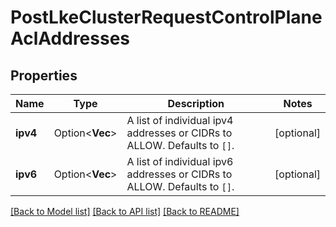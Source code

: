 # PostLkeClusterRequestControlPlaneAclAddresses

## Properties

Name | Type | Description | Notes
------------ | ------------- | ------------- | -------------
**ipv4** | Option<**Vec<String>**> | A list of individual ipv4 addresses or CIDRs to ALLOW. Defaults to `[]`. | [optional]
**ipv6** | Option<**Vec<String>**> | A list of individual ipv6 addresses or CIDRs to ALLOW. Defaults to `[]`. | [optional]

[[Back to Model list]](../README.md#documentation-for-models) [[Back to API list]](../README.md#documentation-for-api-endpoints) [[Back to README]](../README.md)


